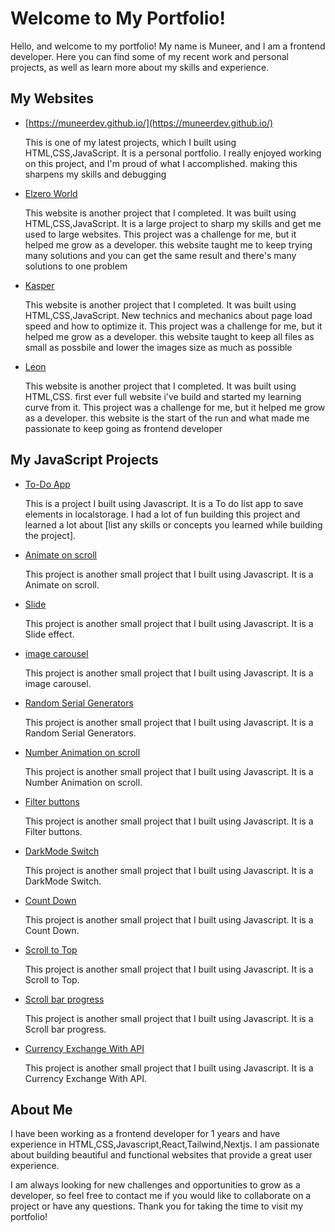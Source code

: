 # Welcome to My Portfolio!

Hello, and welcome to my portfolio! My name is Muneer, and I am a frontend developer. Here you can find some of my recent work and personal projects, as well as learn more about my skills and experience.

## My Websites

- [https://muneerdev.github.io/](https://muneerdev.github.io/)

  This is one of my latest projects, which I built using HTML,CSS,JavaScript. It is a personal portfolio. I really enjoyed working on this project, and I'm proud of what I accomplished. making this sharpens my skills and debugging

- [Elzero World](https://muneerdev.github.io/project_thre/)

  This website is another project that I completed. It was built using HTML,CSS,JavaScript. It is a large project to sharp my skills and get me used to large websites. This project was a challenge for me, but it helped me grow as a developer. this website taught me to keep trying many solutions and you can get the same result and there's many solutions to one problem

- [Kasper](https://muneerdev.github.io/project_two)

  This website is another project that I completed. It was built using HTML,CSS,JavaScript. New technics and mechanics about page load speed and how to optimize it. This project was a challenge for me, but it helped me grow as a developer. this website taught to keep all files as small as possbile and lower the images size as much as possible

- [Leon](https://muneerdev.github.io/project_one)

  This website is another project that I completed. It was built using HTML,CSS. first ever full website i've build and started my learning curve from it. This project was a challenge for me, but it helped me grow as a developer. this website is the start of the run and what made me passionate to keep going as frontend developer

## My JavaScript Projects

- [To-Do App](https://muneerdev.github.io/Javascript_projects/javascript_project_six/)

  This is a project I built using Javascript. It is a To do list app to save elements in localstorage. I had a lot of fun building this project and learned a lot about [list any skills or concepts you learned while building the project].

- [Animate on scroll](https://muneerdev.github.io/Javascript_projects/javascript_project_twelve/)

  This project is another small project that I built using Javascript. It is a Animate on scroll.

- [Slide](https://muneerdev.github.io/Javascript_projects/javascript_project_eleven/)

  This project is another small project that I built using Javascript. It is a Slide effect.

- [image carousel](https://muneerdev.github.io/Javascript_projects/javascript_project_ten/)

  This project is another small project that I built using Javascript. It is a image carousel.

- [Random Serial Generators](https://muneerdev.github.io/Javascript_projects/javascript_project_eight/)

  This project is another small project that I built using Javascript. It is a Random Serial Generators.

- [Number Animation on scroll](https://muneerdev.github.io/Javascript_projects/javascript_project_nine/)

  This project is another small project that I built using Javascript. It is a Number Animation on scroll.

- [Filter buttons](https://muneerdev.github.io/Javascript_projects/javascript_project_seven/)

  This project is another small project that I built using Javascript. It is a Filter buttons.

- [DarkMode Switch](https://muneerdev.github.io/Javascript_projects/javascript_project_five/)

  This project is another small project that I built using Javascript. It is a DarkMode Switch.

- [Count Down](https://muneerdev.github.io/Javascript_projects/javascript_project_three/)

  This project is another small project that I built using Javascript. It is a Count Down.

- [Scroll to Top](https://muneerdev.github.io/Javascript_projects/javascript_project_four/)

  This project is another small project that I built using Javascript. It is a Scroll to Top.

- [Scroll bar progress](https://muneerdev.github.io/Javascript_projects/javascript_project_one/)

  This project is another small project that I built using Javascript. It is a Scroll bar progress.

- [Currency Exchange With API](https://muneerdev.github.io/Javascript_projects/javascript_project_two/)

  This project is another small project that I built using Javascript. It is a Currency Exchange With API.

## About Me

I have been working as a frontend developer for 1 years and have experience in HTML,CSS,Javascript,React,Tailwind,Nextjs. I am passionate about building beautiful and functional websites that provide a great user experience.

I am always looking for new challenges and opportunities to grow as a developer, so feel free to contact me if you would like to collaborate on a project or have any questions. Thank you for taking the time to visit my portfolio!
